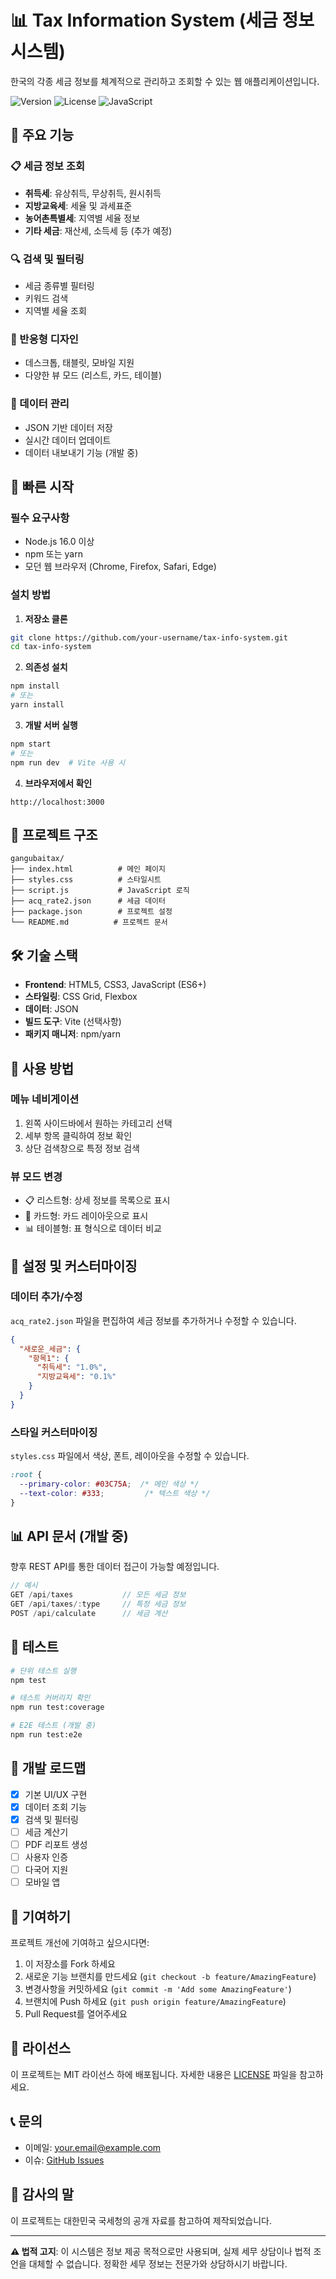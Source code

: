 # 📊 Tax Information System (세금 정보 시스템)

한국의 각종 세금 정보를 체계적으로 관리하고 조회할 수 있는 웹 애플리케이션입니다.

![Version](https://img.shields.io/badge/version-1.0.0-blue.svg)
![License](https://img.shields.io/badge/license-MIT-green.svg)
![JavaScript](https://img.shields.io/badge/JavaScript-ES6+-yellow.svg)

## 🌟 주요 기능

### 📋 세금 정보 조회
- **취득세**: 유상취득, 무상취득, 원시취득
- **지방교육세**: 세율 및 과세표준
- **농어촌특별세**: 지역별 세율 정보
- **기타 세금**: 재산세, 소득세 등 (추가 예정)

### 🔍 검색 및 필터링
- 세금 종류별 필터링
- 키워드 검색
- 지역별 세율 조회

### 📱 반응형 디자인
- 데스크톱, 태블릿, 모바일 지원
- 다양한 뷰 모드 (리스트, 카드, 테이블)

### 💾 데이터 관리
- JSON 기반 데이터 저장
- 실시간 데이터 업데이트
- 데이터 내보내기 기능 (개발 중)

## 🚀 빠른 시작

### 필수 요구사항
- Node.js 16.0 이상
- npm 또는 yarn
- 모던 웹 브라우저 (Chrome, Firefox, Safari, Edge)

### 설치 방법

1. **저장소 클론**
```bash
git clone https://github.com/your-username/tax-info-system.git
cd tax-info-system
```

2. **의존성 설치**
```bash
npm install
# 또는
yarn install
```

3. **개발 서버 실행**
```bash
npm start
# 또는
npm run dev  # Vite 사용 시
```

4. **브라우저에서 확인**
```
http://localhost:3000
```

## 📁 프로젝트 구조

```
gangubaitax/
├── index.html          # 메인 페이지
├── styles.css          # 스타일시트
├── script.js           # JavaScript 로직
├── acq_rate2.json      # 세금 데이터
├── package.json        # 프로젝트 설정
└── README.md          # 프로젝트 문서
```

## 🛠️ 기술 스택

- **Frontend**: HTML5, CSS3, JavaScript (ES6+)
- **스타일링**: CSS Grid, Flexbox
- **데이터**: JSON
- **빌드 도구**: Vite (선택사항)
- **패키지 매니저**: npm/yarn

## 📖 사용 방법

### 메뉴 네비게이션
1. 왼쪽 사이드바에서 원하는 카테고리 선택
2. 세부 항목 클릭하여 정보 확인
3. 상단 검색창으로 특정 정보 검색

### 뷰 모드 변경
- 📋 리스트형: 상세 정보를 목록으로 표시
- 🎴 카드형: 카드 레이아웃으로 표시
- 📊 테이블형: 표 형식으로 데이터 비교

## 🔧 설정 및 커스터마이징

### 데이터 추가/수정
`acq_rate2.json` 파일을 편집하여 세금 정보를 추가하거나 수정할 수 있습니다.

```json
{
  "새로운_세금": {
    "항목1": {
      "취득세": "1.0%",
      "지방교육세": "0.1%"
    }
  }
}
```

### 스타일 커스터마이징
`styles.css` 파일에서 색상, 폰트, 레이아웃을 수정할 수 있습니다.

```css
:root {
  --primary-color: #03C75A;  /* 메인 색상 */
  --text-color: #333;         /* 텍스트 색상 */
}
```

## 📊 API 문서 (개발 중)

향후 REST API를 통한 데이터 접근이 가능할 예정입니다.

```javascript
// 예시
GET /api/taxes           // 모든 세금 정보
GET /api/taxes/:type     // 특정 세금 정보
POST /api/calculate      // 세금 계산
```

## 🧪 테스트

```bash
# 단위 테스트 실행
npm test

# 테스트 커버리지 확인
npm run test:coverage

# E2E 테스트 (개발 중)
npm run test:e2e
```

## 📝 개발 로드맵

- [x] 기본 UI/UX 구현
- [x] 데이터 조회 기능
- [x] 검색 및 필터링
- [ ] 세금 계산기
- [ ] PDF 리포트 생성
- [ ] 사용자 인증
- [ ] 다국어 지원
- [ ] 모바일 앱

## 🤝 기여하기

프로젝트 개선에 기여하고 싶으시다면:

1. 이 저장소를 Fork 하세요
2. 새로운 기능 브랜치를 만드세요 (`git checkout -b feature/AmazingFeature`)
3. 변경사항을 커밋하세요 (`git commit -m 'Add some AmazingFeature'`)
4. 브랜치에 Push 하세요 (`git push origin feature/AmazingFeature`)
5. Pull Request를 열어주세요

## 📄 라이선스

이 프로젝트는 MIT 라이선스 하에 배포됩니다. 자세한 내용은 [LICENSE](LICENSE) 파일을 참고하세요.

## 📞 문의

- 이메일: your.email@example.com
- 이슈: [GitHub Issues](https://github.com/your-username/tax-info-system/issues)

## 🙏 감사의 말

이 프로젝트는 대한민국 국세청의 공개 자료를 참고하여 제작되었습니다.

---

**⚠️ 법적 고지**: 이 시스템은 정보 제공 목적으로만 사용되며, 실제 세무 상담이나 법적 조언을 대체할 수 없습니다. 정확한 세무 정보는 전문가와 상담하시기 바랍니다.